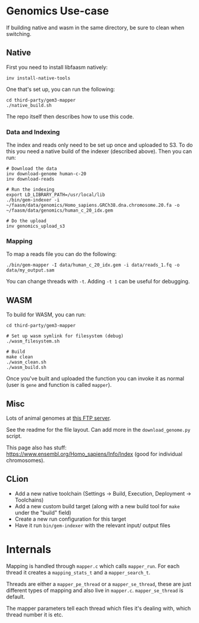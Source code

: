 # Genomics Use-case

If building native and wasm in the same directory, be sure to clean when switching.

## Native

First you need to install libfaasm natively:

```
inv install-native-tools
```

One that's set up, you can run the following:

```
cd third-party/gem3-mapper
./native_build.sh
```

The repo itself then describes how to use this code.

### Data and Indexing

The index and reads only need to be set up once and uploaded to S3. To do this you need a native build of the indexer (described above). Then you can run:

```
# Download the data
inv download-genome human-c-20
inv download-reads

# Run the indexing
export LD_LIBRARY_PATH=/usr/local/lib
./bin/gem-indexer -i ~/faasm/data/genomics/Homo_sapiens.GRCh38.dna.chromosome.20.fa -o ~/faasm/data/genomics/human_c_20_idx.gem

# Do the upload
inv genomics_upload_s3
```

### Mapping

To map a reads file you can do the following:

```
./bin/gem-mapper -I data/human_c_20_idx.gem -i data/reads_1.fq -o data/my_output.sam
```

You can change threads with `-t`. Adding `-t 1` can be useful for debugging.

## WASM

To build for WASM, you can run:

```
cd third-party/gem3-mapper

# Set up wasm symlink for filesystem (debug)
./wasm_filesystem.sh

# Build
make clean
./wasm_clean.sh
./wasm_build.sh
```

Once you've built and uploaded the function you can invoke it as normal (user is `gene` and function is called `mapper`).

## Misc

Lots of animal genomes at [this FTP server](ftp://ftp-trace.ncbi.nih.gov/genomes/).

See the readme for the file layout. Can add more in the `download_genome.py` script.

This page also has stuff: https://www.ensembl.org/Homo_sapiens/Info/Index (good for individual chromosomes).

## CLion

- Add a new native toolchain (Settings -> Build, Execution, Deployment -> Toolchains)
- Add a new custom build target (along with a new build tool for `make` under the "build" field)
- Create a new run configuration for this target
- Have it run `bin/gem-indexer` with the relevant input/ output files

# Internals

Mapping is handled through `mapper.c` which calls `mapper_run`. For each thread it creates a
`mapping_stats_t` and a `mapper_search_t`.

Threads are either a `mapper_pe_thread` or a `mapper_se_thread`, these are just different
types of mapping and also live in `mapper.c`. `mapper_se_thread` is default.

The mapper parameters tell each thread which files it's dealing with, which thread number
it is etc.
